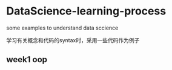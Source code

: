 # DataScience-learning-process
some examples to understand data sccience

学习有关概念和代码的syntax时，采用一些代码作为例子

## week1 oop


